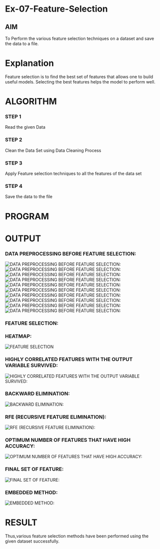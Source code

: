 # Ex-07-Feature-Selection
## AIM
To Perform the various feature selection techniques on a dataset and save the data to a file. 

# Explanation
Feature selection is to find the best set of features that allows one to build useful models.
Selecting the best features helps the model to perform well. 

# ALGORITHM
### STEP 1
Read the given Data
### STEP 2
Clean the Data Set using Data Cleaning Process
### STEP 3
Apply Feature selection techniques to all the features of the data set
### STEP 4
Save the data to the file

# PROGRAM
# OUTPUT

### DATA PREPROCESSING BEFORE FEATURE SELECTION:
![DATA PREPROCESSING BEFORE FEATURE SELECTION:](./images/1.png)<BR>
![DATA PREPROCESSING BEFORE FEATURE SELECTION:](./images/2.png)<BR>
![DATA PREPROCESSING BEFORE FEATURE SELECTION:](./images/3.png)<BR>
![DATA PREPROCESSING BEFORE FEATURE SELECTION:](./images/4.png)<BR>
![DATA PREPROCESSING BEFORE FEATURE SELECTION:](./images/5.png)<BR>
![DATA PREPROCESSING BEFORE FEATURE SELECTION:](./images/6.png)<BR>
![DATA PREPROCESSING BEFORE FEATURE SELECTION:](./images/7.png)<BR>
![DATA PREPROCESSING BEFORE FEATURE SELECTION:](./images/8.png)<BR>
![DATA PREPROCESSING BEFORE FEATURE SELECTION:](./images/9.png)<BR>
![DATA PREPROCESSING BEFORE FEATURE SELECTION:](./images/10.png)<BR>
### FEATURE SELECTION:
### HEATMAP:
![FEATURE SELECTION](./images/11.png)<br>
### HIGHLY CORRELATED FEATURES WITH THE OUTPUT VARIABLE SURVIVED:
![HIGHLY CORRELATED FEATURES WITH THE OUTPUT VARIABLE SURVIVED:](./images/12.png)
### BACKWARD ELIMINATION:
![BACKWARD ELIMINATION:](./images/13.png)
### RFE (RECURSIVE FEATURE ELIMINATION):
![RFE (RECURSIVE FEATURE ELIMINATION):](./images/14.png)
### OPTIMUM NUMBER OF FEATURES THAT HAVE HIGH ACCURACY:
![OPTIMUM NUMBER OF FEATURES THAT HAVE HIGH ACCURACY:](./images/15.png)
### FINAL SET OF FEATURE:
![FINAL SET OF FEATURE:](./images/16.png)
### EMBEDDED METHOD:
![EMBEDDED METHOD:](./images/17.png)
# RESULT
Thus,various feature selection methods have been performed using the given dataset successfully.
